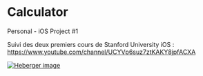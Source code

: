 # Calculator
Personal - iOS Project #1

Suivi des deux premiers cours de Stanford University iOS : https://www.youtube.com/channel/UCYVp6suz7ztKAKY8jpfACXA

<a href="http://www.hostingpics.net/viewer.php?id=566939SimulatorScreenShot11Sep2016175406.png"><img src="http://img15.hostingpics.net/thumbs/mini_566939SimulatorScreenShot11Sep2016175406.png" alt="Heberger image" /></a>
